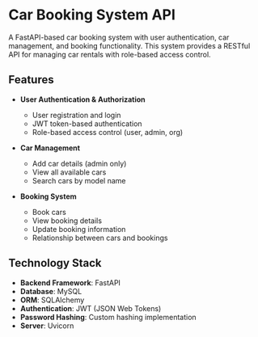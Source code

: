 # Car Booking System API

A FastAPI-based car booking system with user authentication, car management, and booking functionality. This system provides a RESTful API for managing car rentals with role-based access control.

## Features

- **User Authentication & Authorization**
  - User registration and login
  - JWT token-based authentication
  - Role-based access control (user, admin, org)
  
- **Car Management**
  - Add car details (admin only)
  - View all available cars
  - Search cars by model name
  
- **Booking System**
  - Book cars
  - View booking details
  - Update booking information
  - Relationship between cars and bookings

## Technology Stack

- **Backend Framework**: FastAPI
- **Database**: MySQL
- **ORM**: SQLAlchemy
- **Authentication**: JWT (JSON Web Tokens)
- **Password Hashing**: Custom hashing implementation
- **Server**: Uvicorn

